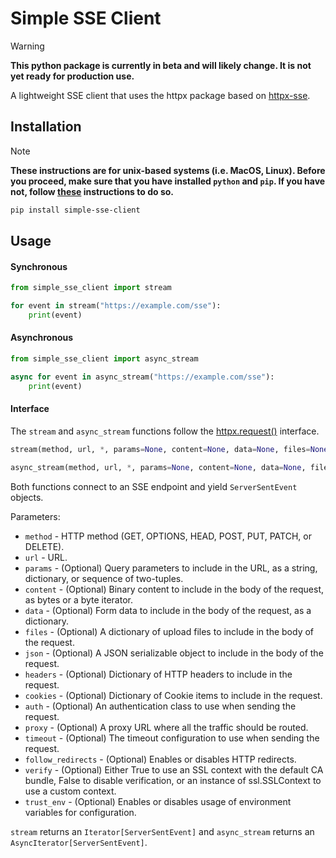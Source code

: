 # Simple SSE Client

> [!WARNING]
> **This python package is currently in beta and will likely change. It is not yet ready for production use.**

A lightweight SSE client that uses the httpx package based on [httpx-sse](https://github.com/florimondmanca/httpx-sse).


## Installation
> [!NOTE]
> **These instructions are for unix-based systems (i.e. MacOS, Linux). Before you proceed, make sure that you have installed `python` and `pip`. If you have not, follow [these](https://packaging.python.org/en/latest/tutorials/installing-packages/) instructions to do so.**

```bash
pip install simple-sse-client
```

## Usage
#### Synchronous
```python
from simple_sse_client import stream

for event in stream("https://example.com/sse"):
    print(event)
```

#### Asynchronous
```python
from simple_sse_client import async_stream

async for event in async_stream("https://example.com/sse"):
    print(event)
```

#### Interface
The `stream` and `async_stream` functions follow the [httpx.request()](https://www.python-httpx.org/api/) interface.

```python
stream(method, url, *, params=None, content=None, data=None, files=None, json=None, headers=None, cookies=None, auth=None, proxy=None, timeout=Timeout(timeout=5.0), follow_redirects=False, verify=True, trust_env=True)
```

```python
async_stream(method, url, *, params=None, content=None, data=None, files=None, json=None, headers=None, cookies=None, auth=None, proxy=None, timeout=Timeout(timeout=5.0), follow_redirects=False, verify=True, trust_env=True)
```

Both functions connect to an SSE endpoint and yield `ServerSentEvent` objects.

Parameters:

- `method` - HTTP method (GET, OPTIONS, HEAD, POST, PUT, PATCH, or DELETE).
- `url` - URL.
- `params` - (Optional) Query parameters to include in the URL, as a string, dictionary, or sequence of two-tuples.
- `content` - (Optional) Binary content to include in the body of the request, as bytes or a byte iterator.
- `data` - (Optional) Form data to include in the body of the request, as a dictionary.
- `files` - (Optional) A dictionary of upload files to include in the body of the request.
- `json` - (Optional) A JSON serializable object to include in the body of the request.
- `headers` - (Optional) Dictionary of HTTP headers to include in the request.
- `cookies` - (Optional) Dictionary of Cookie items to include in the request.
- `auth` - (Optional) An authentication class to use when sending the request.
- `proxy` - (Optional) A proxy URL where all the traffic should be routed.
- `timeout` - (Optional) The timeout configuration to use when sending the request.
- `follow_redirects` - (Optional) Enables or disables HTTP redirects.
- `verify` - (Optional) Either True to use an SSL context with the default CA bundle, False to disable verification, or an instance of ssl.SSLContext to use a custom context.
- `trust_env` - (Optional) Enables or disables usage of environment variables for configuration.

`stream` returns an `Iterator[ServerSentEvent]` and `async_stream` returns an `AsyncIterator[ServerSentEvent]`.